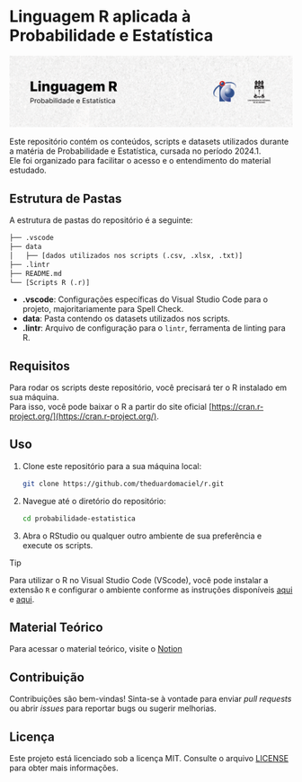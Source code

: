 # Linguagem R aplicada à Probabilidade e Estatística

<picture>
  <source media="(prefers-color-scheme: dark)" srcset="./.github/cover.png">
  <source media="(prefers-color-scheme: light)" srcset="./.github/cover_light.png">
  <img alt="Linguagem R aplicada à Probabilidade e Estatística" src="/.github/cover_light.png">
</picture>

Este repositório contém os conteúdos, scripts e datasets utilizados durante a matéria de Probabilidade e Estatística, cursada no período 2024.1.  
Ele foi organizado para facilitar o acesso e o entendimento do material estudado.

## Estrutura de Pastas

A estrutura de pastas do repositório é a seguinte:

```
├── .vscode
├── data
│   ├── [dados utilizados nos scripts (.csv, .xlsx, .txt)]
├── .lintr
├── README.md
└── [Scripts R (.r)]
```

- **.vscode**: Configurações específicas do Visual Studio Code para o projeto, majoritariamente para Spell Check.
- **data**: Pasta contendo os datasets utilizados nos scripts.
- **.lintr**: Arquivo de configuração para o `lintr`, ferramenta de linting para R.

## Requisitos

Para rodar os scripts deste repositório, você precisará ter o R instalado em sua máquina.  
Para isso, você pode baixar o R a partir do site oficial [https://cran.r-project.org/](https://cran.r-project.org/).

## Uso

1. Clone este repositório para a sua máquina local:

   ```bash
   git clone https://github.com/theduardomaciel/r.git
   ```

2. Navegue até o diretório do repositório:

   ```bash
   cd probabilidade-estatistica
   ```

3. Abra o RStudio ou qualquer outro ambiente de sua preferência e execute os scripts.

> [!TIP]
> Para utilizar o R no Visual Studio Code (VScode), você pode instalar a extensão `R` e configurar o ambiente conforme as instruções disponíveis [aqui](https://code.visualstudio.com/docs/languages/r) e [aqui](https://github.com/REditorSupport/vscode-R/wiki/Installation:-Windows).

## Material Teórico
Para acessar o material teórico, visite o [Notion](https://www.notion.so/theduardomaciel/Probabilidade-e-Estat-stica-c0e84ebbec0944a484f48e335b7d4249?pvs=4)

## Contribuição

Contribuições são bem-vindas! Sinta-se à vontade para enviar _pull requests_ ou abrir _issues_ para reportar bugs ou sugerir melhorias.

## Licença

Este projeto está licenciado sob a licença MIT. Consulte o arquivo [LICENSE](LICENSE) para obter mais informações.